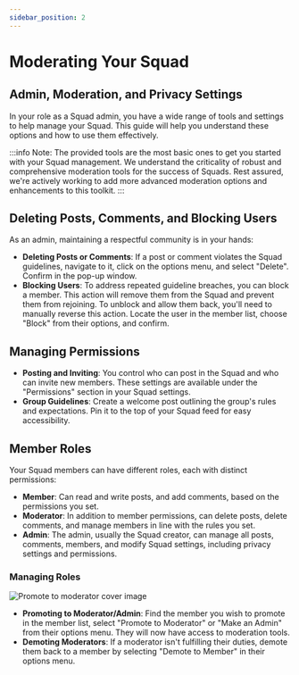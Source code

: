 ```yaml
---
sidebar_position: 2
---
```


# Moderating Your Squad

## Admin, Moderation, and Privacy Settings

In your role as a Squad admin, you have a wide range of tools and settings to help manage your Squad. This guide will help you understand these options and how to use them effectively.

:::info
Note: The provided tools are the most basic ones to get you started with your Squad management. We understand the criticality of robust and comprehensive moderation tools for the success of Squads. Rest assured, we're actively working to add more advanced moderation options and enhancements to this toolkit.
:::

## Deleting Posts, Comments, and Blocking Users

As an admin, maintaining a respectful community is in your hands:
* **Deleting Posts or Comments**: If a post or comment violates the Squad guidelines, navigate to it, click on the options menu, and select "Delete". Confirm in the pop-up window.
* **Blocking Users**: To address repeated guideline breaches, you can block a member. This action will remove them from the Squad and prevent them from rejoining. To unblock and allow them back, you'll need to manually reverse this action. Locate the user in the member list, choose "Block" from their options, and confirm.

## Managing Permissions

* **Posting and Inviting**: You control who can post in the Squad and who can invite new members. These settings are available under the "Permissions" section in your Squad settings.
* **Group Guidelines**: Create a welcome post outlining the group's rules and expectations. Pin it to the top of your Squad feed for easy accessibility.

## Member Roles

Your Squad members can have different roles, each with distinct permissions:

* **Member**: Can read and write posts, and add comments, based on the permissions you set.
* **Moderator**: In addition to member permissions, can delete posts, delete comments, and manage members in line with the rules you set.
* **Admin**: The admin, usually the Squad creator, can manage all posts, comments, members, and modify Squad settings, including privacy settings and permissions.

### Managing Roles

![Promote to moderator cover image](https://daily-now-res.cloudinary.com/image/upload/v1690470250/docs/Update%20July%202023/promotomod.png)

* **Promoting to Moderator/Admin**: Find the member you wish to promote in the member list, select "Promote to Moderator" or "Make an Admin" from their options menu. They will now have access to moderation tools.
* **Demoting Moderators**: If a moderator isn't fulfilling their duties, demote them back to a member by selecting "Demote to Member" in their options menu.
